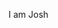I am Josh

<!---
joshua-presley/joshua-presley is a ✨ special ✨ repository because its `README.md` (this file) appears on your GitHub profile.
You can click the Preview link to take a look at your changes.
--->
